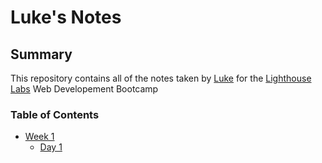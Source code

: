 # Luke's Notes
## Summary

This repository contains all of the notes taken by [Luke](https://github.com/GleefullyChill/lighthouse-web-notes) for the [Lighthouse Labs](https://www.lighthouselabs.ca/) Web Developement Bootcamp

### Table of Contents
* [Week 1](/Week_1)
  * [Day 1](/Week_1/Day_1)
